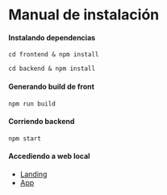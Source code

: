# Manual de instalación

#### Instalando dependencias

    cd frontend & npm install
    
    cd backend & npm install
    
#### Generando build de front

    npm run build
    

#### Corriendo backend

    npm start
    
#### Accediendo a web local

- [Landing](http://localhost:3000/)
- [App](http://localhost:3000/app)

